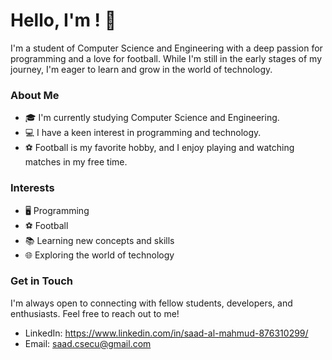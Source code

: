# Hello, I'm ! 👋

I'm a student of Computer Science and Engineering with a deep passion for programming and a love for football. While I'm still in the early stages of my journey, I'm eager to learn and grow in the world of technology.

### About Me
- 🎓 I'm currently studying Computer Science and Engineering.
- 💻 I have a keen interest in programming and technology.
- ⚽️ Football is my favorite hobby, and I enjoy playing and watching matches in my free time.
### Interests
- 🖥 Programming
- ⚽️ Football
- 📚 Learning new concepts and skills
- 🌐 Exploring the world of technology

### Get in Touch
I'm always open to connecting with fellow students, developers, and enthusiasts. Feel free to reach out to me!
- LinkedIn: https://www.linkedin.com/in/saad-al-mahmud-876310299/
- Email: saad.csecu@gmail.com
